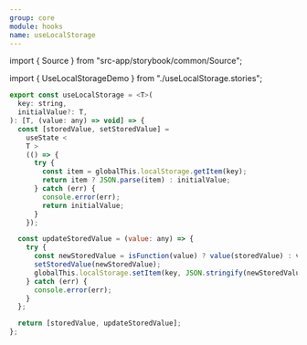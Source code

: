 ```yaml
---
group: core
module: hooks
name: useLocalStorage
---
```


import { Source } from "src-app/storybook/common/Source";

import { UseLocalStorageDemo } from "./useLocalStorage.stories";

<UseLocalStorageDemo />

```js
export const useLocalStorage = <T>(
  key: string,
  initialValue?: T,
): [T, (value: any) => void] => {
  const [storedValue, setStoredValue] =
    useState <
    T >
    (() => {
      try {
        const item = globalThis.localStorage.getItem(key);
        return item ? JSON.parse(item) : initialValue;
      } catch (err) {
        console.error(err);
        return initialValue;
      }
    });

  const updateStoredValue = (value: any) => {
    try {
      const newStoredValue = isFunction(value) ? value(storedValue) : value;
      setStoredValue(newStoredValue);
      globalThis.localStorage.setItem(key, JSON.stringify(newStoredValue));
    } catch (err) {
      console.error(err);
    }
  };

  return [storedValue, updateStoredValue];
};
```

<Source path="src-core/hooks/useLocalStorage.ts" />
